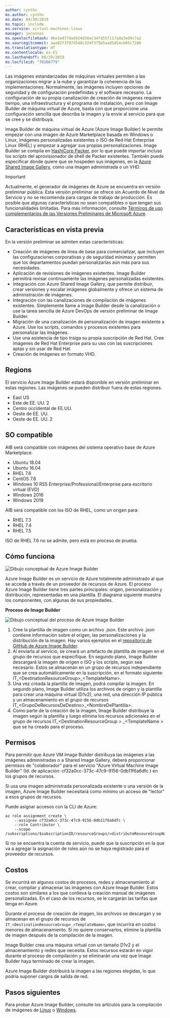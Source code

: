 ```yaml
---
author: cynthn
ms.author: cynthn
ms.date: 04/30/2019
ms.topic: include
ms.service: virtual-machines-linux
manager: jeconnoc
ms.openlocfilehash: 4be1ed779ad424d30ac34fd55f117ada3ed9c7a2
ms.sourcegitcommit: aaa82f3797d548c324f375b5aad5d54cb03c7288
ms.translationtype: HT
ms.contentlocale: es-ES
ms.lasthandoff: 08/29/2019
ms.locfileid: "70166779"
---
```

Las imágenes estandarizadas de máquinas virtuales permiten a las organizaciones migrar a la nube y garantizar la coherencia de las implementaciones. Normalmente, las imágenes incluyen opciones de seguridad y de configuración predefinidas y el software necesario. La configuración de su propia canalización de creación de imágenes requiere tiempo, una infraestructura y el programa de instalación, pero con Image Builder de máquina virtual de Azure, basta con que proporcione una configuración sencilla que describa la imagen y la envíe al servicio para que se cree y se distribuya.
 
Image Builder de máquina virtual de Azure (Azure Image Builder) le permite empezar con una imagen de Azure Marketplace basada en Windows o Linux, imágenes personalizadas existentes o ISO de Red Hat Enterprise Linux (RHEL) y empezar a agregar sus propias personalizaciones. Image Builder se compila en [HashiCorp Packer](https://packer.io/), por lo que puede importar incluso los scripts del aprovisionador de shell de Packer existentes. También puede especificar dónde quiere que se hospeden sus imágenes, en la [Azure Shared Image Gallery](https://docs.microsoft.com/azure/virtual-machines/windows/shared-image-galleries), como una imagen administrada o un VHD.

> [!IMPORTANT]
> Actualmente, el generador de imágenes de Azure se encuentra en versión preliminar pública.
> Esta versión preliminar se ofrece sin Acuerdo de Nivel de Servicio y no se recomienda para cargas de trabajo de producción. Es posible que algunas características no sean compatibles o que tengan sus funcionalidades limitadas. Para más información, consulte [Términos de uso complementarios de las Versiones Preliminares de Microsoft Azure](https://azure.microsoft.com/support/legal/preview-supplemental-terms/).

## <a name="preview-features"></a>Características en vista previa

En la versión preliminar se admiten estas características:

- Creación de imágenes de línea de base para comercializar, que incluyen las configuraciones corporativas y de seguridad mínimas y permiten que los departamentos puedan personalizarlas aún más para sus necesidades.
- Aplicación de revisiones de imágenes existentes. Image Builder permitirá revisar continuamente las imágenes personalizadas existentes.
- Integración con Azure Shared Image Gallery, que permite distribuir, crear versiones y escalar imágenes globalmente y ofrece un sistema de administración de imágenes.
- Integración con las canalizaciones de compilación de imágenes existentes. Simplemente llame a Image Builder desde la canalización o use la tarea sencilla de Azure DevOps de versión preliminar de Image Builder.
- Migración de una canalización de personalización de imagen existente a Azure. Use los scripts, comandos y procesos existentes para personalizar las imágenes.
- Use una asistencia de tipo traiga su propia suscripción de Red Hat. Cree imágenes de Red Hat Enterprise para su uso con las suscripciones aptas y sin usar de Red Hat.
- Creación de imágenes en formato VHD.
 

## <a name="regions"></a>Regions
El servicio Azure Image Builder estará disponible en versión preliminar en estas regiones. Las imágenes se pueden distribuir fuera de estas regiones.
- East US
- Este de EE. UU. 2
- Centro occidental de EE.UU.
- Oeste de EE. UU.
- Oeste de EE. UU. 2

## <a name="os-support"></a>SO compatible
AIB será compatible con imágenes del sistema operativo base de Azure Marketplace:
- Ubuntu 18.04
- Ubuntu 16.04
- RHEL 7.6
- CentOS 7.6
- Windows 10 RS5 Enterprise/Professional/Enterprise para escritorio virtual (EVD) 
- Windows 2016
- Windows 2019

AIB será compatible con los ISO de RHEL, como un origen para:
- RHEL 7.3
- RHEL 7.4
- RHEL 7.5

ISO de RHEL 7.6 no se admite, pero está en proceso de prueba.

## <a name="how-it-works"></a>Cómo funciona


![Dibujo conceptual de Azure Image Builder](./media/virtual-machines-image-builder-overview/image-builder.png)

Azure Image Builder es un servicio de Azure totalmente administrado al que se accede a través de un proveedor de recursos de Azure. El proceso Azure Image Builder tiene tres partes principales: origen, personalización y distribución, representadas en una plantilla. El diagrama siguiente muestra los componentes, con algunas de sus propiedades. 
 


**Proceso de Image Builder** 

![Dibujo conceptual del proceso de Azure Image Builder](./media/virtual-machines-image-builder-overview/image-builder-process.png)

1. Cree la plantilla de imagen como un archivo .json. Este archivo .json contiene información sobre el origen, las personalizaciones y la distribución de la imagen. Hay varios ejemplos en el [repositorio de GitHub de Azure Image Builder](https://github.com/danielsollondon/azvmimagebuilder/tree/master/quickquickstarts).
1. Al enviarla al servicio, se creará un artefacto de plantilla de imagen en el grupo de recursos que especifique. En segundo plano, Image Builder descargará la imagen de origen o ISO y los scripts, según sea necesario. Estos se almacenan en un grupo de recursos independiente que se crea automáticamente en la suscripción, en el formato siguiente: IT_\<DestinationResourceGroup>_\<TemplateName>. 
1. Una vez creada la plantilla de imagen, podrá compilar la imagen. En segundo plano, Image Builder utiliza los archivos de origen y la plantilla para crear una máquina virtual (D1v2), una red, una dirección IP pública y un almacenamiento en el grupo de recursos IT_\<GrupoDeRecursosDeDestino>_\<NombreDePlantilla>.
1. Como parte de la creación de la imagen, Image Builder distribuye la imagen según la plantilla y luego elimina los recursos adicionales en el grupo de recursos IT_\<DestinationResourceGroup > _\<TemplateName > que se ha creado para el proceso.


## <a name="permissions"></a>Permisos

Para permitir que Azure VM Image Builder distribuya las imágenes a las imágenes administradas o a Shared Image Gallery, deberá proporcionar permisos de "colaborador" para el servicio "Azure Virtual Machine Image Builder" (Id. de aplicación: cf32a0cc-373c-47c9-9156-0db11f6a6dfc ) en los grupos de recursos. 

Si usa una imagen administrada personalizada existente o una versión de la imagen, Azure Image Builder necesitará como mínimo un acceso de "lector" a esos grupos de recursos.

Puede asignar accesos con la CLI de Azure:

```azurecli-interactive
az role assignment create \
    --assignee cf32a0cc-373c-47c9-9156-0db11f6a6dfc \
    --role Contributor \
    --scope /subscriptions/$subscriptionID/resourceGroups/<distributeResoureGroupName>
```

Si no se encuentra la cuenta de servicio, puede que la suscripción en la que va a agregar la asignación de roles aún no se haya registrado para el proveedor de recursos.


## <a name="costs"></a>Costos
Se incurrirá en algunos costos de procesos, redes y almacenamiento al crear, compilar y almacenar las imágenes con Azure Image Builder. Estos costos son similares a los que conlleva la creación manual de imágenes personalizadas. En el caso de los recursos, se le cargarán las tarifas que tenga en Azure. 

Durante el proceso de creación de imagen, los archivos se descargan y se almacenan en el grupo de recursos de `IT_<DestinationResourceGroup>_<TemplateName>`, que incurrirá en costos menores de almacenamiento. Si no quiere conservarlos, elimine la plantilla de imagen después de la compilación de la imagen.
 
Image Builder crea una máquina virtual con un tamaño D1v2 y el almacenamiento y redes que necesita. Estos recursos estarán en vigor durante el proceso de compilación y se eliminarán una vez que Image Builder haya terminado de crear la imagen. 
 
Azure Image Builder distribuirá la imagen a las regiones elegidas, lo que podría suponer cargos de salida de red.
 
## <a name="next-steps"></a>Pasos siguientes 
 
Para probar Azure Image Builder, consulte los artículos para la compilación de imágenes de [Linux](../articles/virtual-machines/linux/image-builder.md) o [Windows](../articles/virtual-machines/windows/image-builder.md).
 
 
